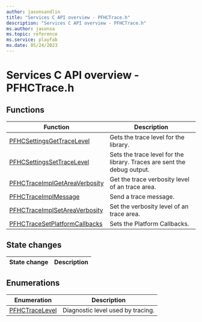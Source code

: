 ```yaml
---
author: jasonsandlin
title: "Services C API overview - PFHCTrace.h"
description: "Services C API overview - PFHCTrace.h"
ms.author: jasonsa
ms.topic: reference
ms.service: playfab
ms.date: 05/24/2023
---
```


# Services C API overview - PFHCTrace.h

  
## Functions  

| Function | Description |  
| --- | --- |  
| [PFHCSettingsGetTraceLevel](functions/pfhcsettingsgettracelevel.md) | Gets the trace level for the library. |  
| [PFHCSettingsSetTraceLevel](functions/pfhcsettingssettracelevel.md) | Sets the trace level for the library. Traces are sent the debug output. |  
| [PFHCTraceImplGetAreaVerbosity](functions/pfhctraceimplgetareaverbosity.md) | Get the trace verbosity level of an trace area. |  
| [PFHCTraceImplMessage](functions/pfhctraceimplmessage.md) | Send a trace message. |  
| [PFHCTraceImplSetAreaVerbosity](functions/pfhctraceimplsetareaverbosity.md) | Set the verbosity level of an trace area. |  
| [PFHCTraceSetPlatformCallbacks](functions/pfhctracesetplatformcallbacks.md) | Sets the Platform Callbacks. |  
  
## State changes  
  
| State change | Description |  
| --- | --- |  
  
## Enumerations  

| Enumeration | Description |  
| --- | --- |  
| [PFHCTraceLevel](enums/pfhctracelevel.md) | Diagnostic level used by tracing.|  
